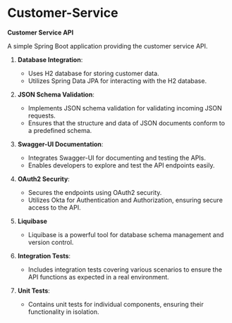 # Customer-Service
**Customer Service API**

A simple Spring Boot application providing the customer service API.

1. **Database Integration**:
   - Uses H2 database for storing customer data.
   - Utilizes Spring Data JPA for interacting with the H2 database.

2. **JSON Schema Validation**:
   - Implements JSON schema validation for validating incoming JSON requests.
   - Ensures that the structure and data of JSON documents conform to a predefined schema.

3. **Swagger-UI Documentation**:
   - Integrates Swagger-UI for documenting and testing the APIs.
   - Enables developers to explore and test the API endpoints easily.

4. **OAuth2 Security**:
   - Secures the endpoints using OAuth2 security.
   - Utilizes Okta for Authentication and Authorization, ensuring secure access to the API.
   
5. **Liquibase**
   - Liquibase is a powerful tool for database schema management and version control. 
   
6. **Integration Tests**:
   - Includes integration tests covering various scenarios to ensure the API functions as expected in a real environment.

7. **Unit Tests**:
   - Contains unit tests for individual components, ensuring their functionality in isolation.
